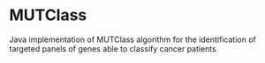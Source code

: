 # MUTClass
Java implementation of MUTClass algorithm for the identification of targeted panels of genes able to classify cancer patients
